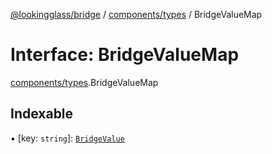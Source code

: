 [@lookingglass/bridge](../README.md) / [components/types](../modules/components_types.md) / BridgeValueMap

# Interface: BridgeValueMap

[components/types](../modules/components_types.md).BridgeValueMap

## Indexable

▪ [key: `string`]: [`BridgeValue`](components_types.BridgeValue.md)

